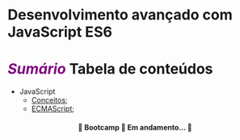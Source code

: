 # Desenvolvimento avançado com JavaScript ES6
**<i style="color: purple;">Sumário</i>**
Tabela de conteúdos
=================
- JavaScript
    - <a href="#conceitos">Conceitos</a>;
    - <a href="#ecmascript">ECMAScript</a>; 

<h4 align="center"> 
	🚧  Bootcamp 🚀 Em andamento...  🚧
</h4>
<img src="https://hermes.digitalinnovation.one/lessons/6fcbfa13-5df0-4d3c-b324-e94f344f160e_large.jpg" alt="">


